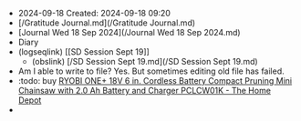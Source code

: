 - 2024-09-18
  Created: 2024-09-18 09:20
- [/Gratitude Journal.md](/Gratitude Journal.md)
- [Journal Wed 18 Sep 2024](/Journal Wed 18 Sep 2024.md) 
- Diary
- (logseqlink) [[SD Session Sept 19]] 
    - (obslink)  [/SD Session Sept 19.md](/SD Session Sept 19.md)
- Am I able to write to file? Yes. But sometimes editing old file has failed.
- :todo: buy [RYOBI ONE+ 18V 6 in. Cordless Battery Compact Pruning Mini Chainsaw with 2.0 Ah Battery and Charger PCLCW01K - The Home Depot](https://www.homedepot.com/p/RYOBI-ONE-18V-6-in-Cordless-Battery-Compact-Pruning-Mini-Chainsaw-with-2-0-Ah-Battery-and-Charger-PCLCW01K/328174062?source=shoppingads&locale=en-US#overlay "RYOBI ONE+ 18V 6 in. Cordless Battery Compact Pruning Mini Chainsaw with 2.0 Ah Battery and Charger PCLCW01K - The Home Depot")
-
